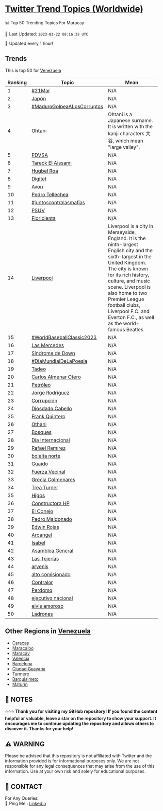 [Twitter Trend Topics (Worldwide)](https://github.com/ErcinDedeoglu/Twitter-Trend-Topics)
==========


📊 Top 50 Trending Topics For Maracay

📆 Last Updated: `2023-03-22 08:16:38 UTC`

🔧 Updated every 1 hour!


## Trends

This is top 50 for [Venezuela](</Venezuela>)

| Ranking | Topic | Mean |
| ------- | ------------ | ------------ |
| 1 | [#21Mar](http://twitter.com/search?q=%2321Mar) | N/A |
| 2 | [Japón](http://twitter.com/search?q=Jap%c3%b3n) | N/A |
| 3 | [#MaduroGolpeaALosCorruptos](http://twitter.com/search?q=%23MaduroGolpeaALosCorruptos) | N/A |
| 4 | [Ohtani](http://twitter.com/search?q=Ohtani) | Ohtani is a Japanese surname. It is written with the kanji characters 大谷, which mean "large valley". |
| 5 | [PDVSA](http://twitter.com/search?q=PDVSA) | N/A |
| 6 | [Tareck El Aissami](http://twitter.com/search?q=Tareck+El+Aissami) | N/A |
| 7 | [Hugbel Roa](http://twitter.com/search?q=Hugbel+Roa) | N/A |
| 8 | [Digitel](http://twitter.com/search?q=Digitel) | N/A |
| 9 | [Avon](http://twitter.com/search?q=Avon) | N/A |
| 10 | [Pedro Tellechea](http://twitter.com/search?q=Pedro+Tellechea) | N/A |
| 11 | [#juntoscontralasmafias](http://twitter.com/search?q=%23juntoscontralasmafias) | N/A |
| 12 | [PSUV](http://twitter.com/search?q=PSUV) | N/A |
| 13 | [Floricienta](http://twitter.com/search?q=Floricienta) | N/A |
| 14 | [Liverpool](http://twitter.com/search?q=Liverpool) | Liverpool is a city in Merseyside, England. It is the ninth-largest English city and the sixth-largest in the United Kingdom. The city is known for its rich history, culture, and music scene. Liverpool is also home to two Premier League football clubs, Liverpool F.C. and Everton F.C., as well as the world-famous Beatles. |
| 15 | [#WorldBaseballClassic2023](http://twitter.com/search?q=%23WorldBaseballClassic2023) | N/A |
| 16 | [Las Mercedes](http://twitter.com/search?q=Las+Mercedes) | N/A |
| 17 | [Síndrome de Down](http://twitter.com/search?q=S%c3%adndrome+de+Down) | N/A |
| 18 | [#DiaMundialDeLaPoesia](http://twitter.com/search?q=%23DiaMundialDeLaPoesia) | N/A |
| 19 | [Tadeo](http://twitter.com/search?q=Tadeo) | N/A |
| 20 | [Carlos Almenar Otero](http://twitter.com/search?q=Carlos+Almenar+Otero) | N/A |
| 21 | [Petróleo](http://twitter.com/search?q=Petr%c3%b3leo) | N/A |
| 22 | [Jorge Rodríguez](http://twitter.com/search?q=Jorge+Rodr%c3%adguez) | N/A |
| 23 | [Corrupción](http://twitter.com/search?q=Corrupci%c3%b3n) | N/A |
| 24 | [Diosdado Cabello](http://twitter.com/search?q=Diosdado+Cabello) | N/A |
| 25 | [Frank Quintero](http://twitter.com/search?q=Frank+Quintero) | N/A |
| 26 | [Othani](http://twitter.com/search?q=Othani) | N/A |
| 27 | [Bosques](http://twitter.com/search?q=Bosques) | N/A |
| 28 | [Día Internacional](http://twitter.com/search?q=D%c3%ada+Internacional) | N/A |
| 29 | [Rafael Ramírez](http://twitter.com/search?q=Rafael+Ram%c3%adrez) | N/A |
| 30 | [boleita norte](http://twitter.com/search?q=boleita+norte) | N/A |
| 31 | [Guaido](http://twitter.com/search?q=Guaido) | N/A |
| 32 | [Fuerza Vecinal](http://twitter.com/search?q=Fuerza+Vecinal) | N/A |
| 33 | [Grecia Colmenares](http://twitter.com/search?q=Grecia+Colmenares) | N/A |
| 34 | [Trea Turner](http://twitter.com/search?q=Trea+Turner) | N/A |
| 35 | [Higos](http://twitter.com/search?q=Higos) | N/A |
| 36 | [Constructora HP](http://twitter.com/search?q=Constructora+HP) | N/A |
| 37 | [El Conejo](http://twitter.com/search?q=El+Conejo) | N/A |
| 38 | [Pedro Maldonado](http://twitter.com/search?q=Pedro+Maldonado) | N/A |
| 39 | [Edwin Rojas](http://twitter.com/search?q=Edwin+Rojas) | N/A |
| 40 | [Arcangel](http://twitter.com/search?q=Arcangel) | N/A |
| 41 | [Isabel](http://twitter.com/search?q=Isabel) | N/A |
| 42 | [Asamblea General](http://twitter.com/search?q=Asamblea+General) | N/A |
| 43 | [Las Tejerías](http://twitter.com/search?q=Las+Tejer%c3%adas) | N/A |
| 44 | [aryenis](http://twitter.com/search?q=aryenis) | N/A |
| 45 | [alto comisionado](http://twitter.com/search?q=alto+comisionado) | N/A |
| 46 | [Contralor](http://twitter.com/search?q=Contralor) | N/A |
| 47 | [Perdomo](http://twitter.com/search?q=Perdomo) | N/A |
| 48 | [ejecutivo nacional](http://twitter.com/search?q=ejecutivo+nacional) | N/A |
| 49 | [elvis amoroso](http://twitter.com/search?q=elvis+amoroso) | N/A |
| 50 | [Ladrones](http://twitter.com/search?q=Ladrones) | N/A |



## Other Regions in [Venezuela](</Venezuela>)

* [Caracas](</Venezuela/Caracas.md>)
* [Maracaibo](</Venezuela/Maracaibo.md>)
* [Maracay](</Venezuela/Maracay.md>)
* [Valencia](</Venezuela/Valencia.md>)
* [Barcelona](</Venezuela/Barcelona.md>)
* [Ciudad Guayana](</Venezuela/Ciudad Guayana.md>)
* [Turmero](</Venezuela/Turmero.md>)
* [Barquisimeto](</Venezuela/Barquisimeto.md>)
* [Maturín](</Venezuela/Maturín.md>)



## 📝 NOTES

⭐⭐⭐ **Thank you for visiting my GitHub repository! If you found the content helpful or valuable, leave a star on the repository to show your support. It encourages me to continue updating the repository and allows others to discover it. Thanks for your help!**


## ⚠️ WARNING

Please be advised that this repository is not affiliated with Twitter and the information provided is for informational purposes only. We are not responsible for any legal consequences that may arise from the use of this information. Use at your own risk and solely for educational purposes.


## 📨 CONTACT

 For Any Queries:  
            🏓 Ping Me : [LinkedIn](https://www.linkedin.com/in/ercindedeoglu/)
